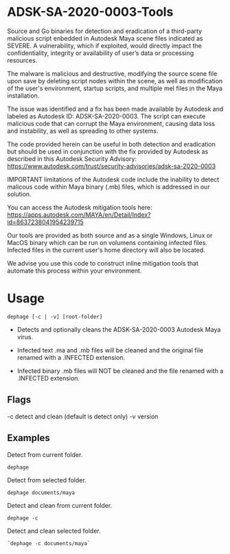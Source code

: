 # ADSK-SA-2020-0003-Tools

Source and Go binaries for detection and eradication of a third-party malicious script enbedded in Autodesk Maya scene files indicated as SEVERE.  A vulnerability, which if exploited, would directly impact the confidentiality, integrity or availability of user’s data or processing resources.

The malware is malicious and destructive, modifying the source scene file upon save by deleting script nodes within the scene, as well as modification of the user's environment, startup scripts, and multiple mel files in the Maya installation.

The issue was identified and a fix has been made available by Autodesk and labeled as Autodesk ID: ADSK-SA-2020-0003. The script can execute malicious code that can corrupt the Maya environment, causing data loss and instability, as well as spreading to other systems.

The code provided herein can be useful in both detection and eradication but should be used in conjunction with the fix provided by Autodesk as described in this Autodesk Security Advisory: https://www.autodesk.com/trust/security-advisories/adsk-sa-2020-0003

IMPORTANT limitations of the Autodesk code include the inability to detect malicous code within Maya binary (.mb) files, which is addressed in our solution.

You can access the Autodesk mitigation tools here: https://apps.autodesk.com/MAYA/en/Detail/Index?id=8637238041954239715

Our tools are provided as both source and as a single Windows, Linux or MacOS binary which can be run on volumens containing infected files.  Infected files in the current user's home directory will also be located.  

We advise you use this code to construct inline mitigation tools that automate this process within your environment.

# Usage

    dephage [-c | -v] [root-folder]

* Detects and optionally cleans the ADSK-SA-2020-0003 Autodesk Maya virus.

* Infected text .ma and .mb files will be cleaned and the original file
  renamed with a .INFECTED extension.

* Infected binary .mb files will NOT be cleaned and the file
  renamed with a .INFECTED extension.

## Flags
  -c	detect and clean (default is detect only)
  -v	version

## Examples

Detect from current folder.

    dephage

Detect from selected folder.

    dephage documents/maya

Detect and clean from current folder.

    dephage -c

Detect and clean selected folder.

    `dephage -c documents/maya`








